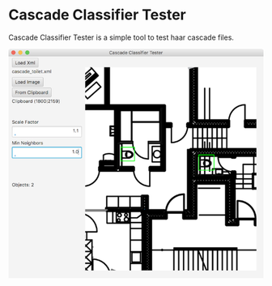 # Cascade Classifier Tester
Cascade Classifier Tester is a simple tool to test haar cascade files.

![Test Tool](readme/software.png)
